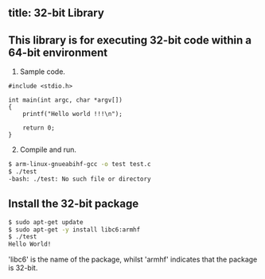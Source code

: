 title: 32-bit Library
---

## This library is for executing 32-bit code within a 64-bit environment

1. Sample code.

```
#include <stdio.h>

int main(int argc, char *argv[])
{
    printf("Hello world !!!\n");

    return 0;
}
```

2. Compile and run.

```bash
$ arm-linux-gnueabihf-gcc -o test test.c
$ ./test   
-bash: ./test: No such file or directory
```

## Install the 32-bit package

```bash
$ sudo apt-get update
$ sudo apt-get -y install libc6:armhf 
$ ./test
Hello World!
```
'libc6' is the name of the package, whilst 'armhf' indicates that the package is 32-bit.
